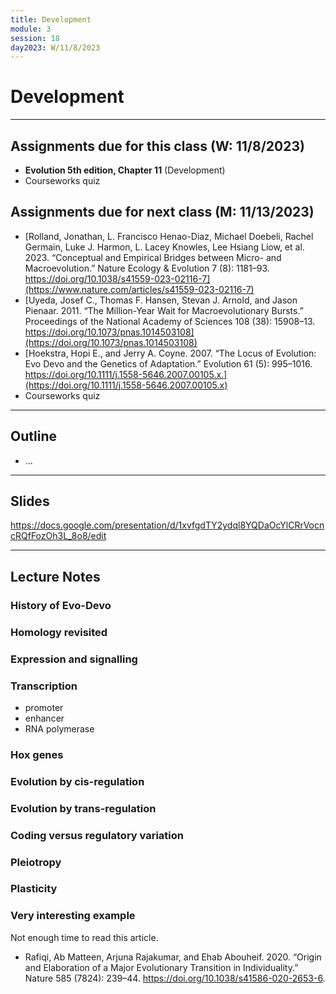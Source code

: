 ```yaml
---
title: Development
module: 3
session: 18
day2023: W/11/8/2023
---
```


# Development

----


## Assignments due for this class (W: 11/8/2023)
- **Evolution 5th edition, Chapter 11** (Development)
- Courseworks quiz


## Assignments due for next class (M: 11/13/2023)
- [Rolland, Jonathan, L. Francisco Henao-Diaz, Michael Doebeli, Rachel Germain, Luke J. Harmon, L. Lacey Knowles, Lee Hsiang Liow, et al. 2023. “Conceptual and Empirical Bridges between Micro- and Macroevolution.” Nature Ecology & Evolution 7 (8): 1181–93. https://doi.org/10.1038/s41559-023-02116-7](https://www.nature.com/articles/s41559-023-02116-7)
- [Uyeda, Josef C., Thomas F. Hansen, Stevan J. Arnold, and Jason Pienaar. 2011. “The Million-Year Wait for Macroevolutionary Bursts.” Proceedings of the National Academy of Sciences 108 (38): 15908–13. https://doi.org/10.1073/pnas.1014503108](https://doi.org/10.1073/pnas.1014503108)
- [Hoekstra, Hopi E., and Jerry A. Coyne. 2007. “The Locus of Evolution: Evo Devo and the Genetics of Adaptation.” Evolution 61 (5): 995–1016. https://doi.org/10.1111/j.1558-5646.2007.00105.x.](https://doi.org/10.1111/j.1558-5646.2007.00105.x)
- Courseworks quiz


----

## Outline
- ...

----

## Slides

https://docs.google.com/presentation/d/1xvfgdTY2ydql8YQDaOcYlCRrVocncRQfFozOh3L_8o8/edit
<!-- [https://docs.google.com/presentation/d/1EOW3PCDt7tH7QLprYYq5V4EfrRhIOGOsm3H45-32LpM/edit#slide=id.g2975282c4d7_0_267](https://docs.google.com/presentation/d/1EOW3PCDt7tH7QLprYYq5V4EfrRhIOGOsm3H45-32LpM/edit#slide=id.g2975282c4d7_0_267) -->
<!-- [https://docs.google.com/presentation/d/15EJ5BZ4lCLeepQBCo8Nqmew3rpKkiSpIcIj_xrIp_cE/edit#slide=id.p](https://docs.google.com/presentation/d/15EJ5BZ4lCLeepQBCo8Nqmew3rpKkiSpIcIj_xrIp_cE/edit#slide=id.p) -->

----

## Lecture Notes


### History of Evo-Devo


### Homology revisited


### Expression and signalling


### Transcription

- promoter
- enhancer
- RNA polymerase


### Hox genes


### Evolution by cis-regulation


### Evolution by trans-regulation


### Coding versus regulatory variation


### Pleiotropy 


### Plasticity


### Very interesting example
Not enough time to read this article. 
- Rafiqi, Ab Matteen, Arjuna Rajakumar, and Ehab Abouheif. 2020. “Origin and Elaboration of a Major Evolutionary Transition in Individuality.” Nature 585 (7824): 239–44. https://doi.org/10.1038/s41586-020-2653-6.
